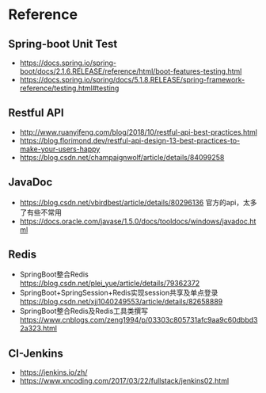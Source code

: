 # Reference
## Spring-boot Unit Test
* https://docs.spring.io/spring-boot/docs/2.1.6.RELEASE/reference/html/boot-features-testing.html
* <https://docs.spring.io/spring/docs/5.1.8.RELEASE/spring-framework-reference/testing.html#testing>

## Restful API
* http://www.ruanyifeng.com/blog/2018/10/restful-api-best-practices.html
* https://blog.florimond.dev/restful-api-design-13-best-practices-to-make-your-users-happy
* https://blog.csdn.net/champaignwolf/article/details/84099258

## JavaDoc
* https://blog.csdn.net/vbirdbest/article/details/80296136
官方的api，太多了有些不常用
* https://docs.oracle.com/javase/1.5.0/docs/tooldocs/windows/javadoc.html

## Redis
* SpringBoot整合Redis   https://blog.csdn.net/plei_yue/article/details/79362372
* SpringBoot+SpringSession+Redis实现session共享及单点登录 https://blog.csdn.net/xjj1040249553/article/details/82658889
* SpringBoot整合Redis及Redis工具类撰写 https://www.cnblogs.com/zeng1994/p/03303c805731afc9aa9c60dbbd32a323.html

## CI-Jenkins
* https://jenkins.io/zh/
* https://www.xncoding.com/2017/03/22/fullstack/jenkins02.html

